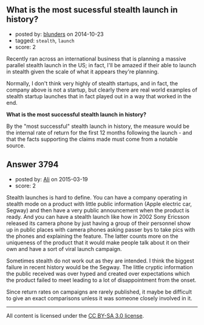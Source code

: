 ## What is the most sucessful stealth launch in history?

- posted by: [blunders](https://stackexchange.com/users/216182/blunders) on 2014-10-23
- tagged: `stealth`, `launch`
- score: 2

Recently ran across an international business that is planning a massive parallel stealth launch in the US; in fact, I'll be amazed if their able to launch in stealth given the scale of what it appears they're planning. 

Normally, I don't think very highly of stealth startups, and in fact, the company above is not a startup, but clearly there are real world examples of stealth startup launches that in fact played out in a way that worked in the end. 

**What is the most successful stealth launch in history?**

By the "most successful" stealth launch in history, the measure would be the internal rate of return for the first 12 months following the launch - and that the facts supporting the claims made must come from a notable source.


## Answer 3794

- posted by: [Ali](https://stackexchange.com/users/2815644/ali) on 2015-03-19
- score: 2

Stealth launches is hard to define. You can have a company operating in stealth mode on a product with little public information (Apple electric car, Segway) and then have a very public announcement when the product is ready. And you can have a stealth launch like how in 2002 Sony Ericsson released its camera phone by just having a group of their personnel show up in public places with camera phones asking passer bys to take pics with the phones and explaining the feature. The latter counts more on the uniqueness of the product that it would make people talk about it on their own and have a sort of viral launch campaign. 

Sometimes stealth do not work out as they are intended. I think the biggest failure in recent history would be the Segway. The little cryptic information the public received was over hyped and created over expectations which the product failed to meet leading to a lot of disappointment from the onset. 

Since return rates on campaigns are rarely published, it maybe be difficult to give an exact comparisons unless it was someone closely involved in it.



---

All content is licensed under the [CC BY-SA 3.0 license](https://creativecommons.org/licenses/by-sa/3.0/).

